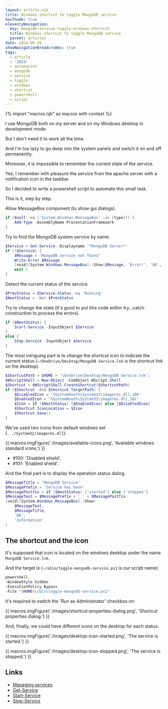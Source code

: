 ```yaml
---
layout: article.njk
title: Windows shortcut to toggle MongoDB service
hasThumb: true
eleventyNavigation:
  key: mongodb-service-toggle-windows-shortcut
  title: Windows shortcut to toggle MongoDB service
  parent: articles
date: 2024-06-26
showNavigationBreadcrumbs: true
tags:
  - article
  - '2024'
  - automation
  - mongodb
  - service
  - toggle
  - windows
  - shortcut
  - powershell
  - script
---
```


<!--
@changed 2024.06.26, 07:48
-->

{% import "macros.njk" as macros with context %}

I use MongoDB both on my server and on my Windows desktop in development mode.

But I don't need it to work all the time.

And I'm too lazy to go deep into the system panels and switch it on and off permanently.

Moreover, it is impossible to remember the current state of the service.

Yes, I remember with pleasure the service from the apache server with a notification icon in the taskbar.

So I decided to write a powershell script to automate this small task.

This is it, step by step.

Allow MessageBox component (to show gui dialogs).

```powershell
if ($null -eq ('System.Windows.MessageBox' -as [type])) {
    Add-Type -AssemblyName PresentationFramework
}
```

Try to find the MongoDB system service by name.

```powershell
$Service = Get-Service -Displayname '*MongoDB Server*'
if (!$Service) {
    $Message = 'MongoDB service not found'
    Write-Error $Message
    [void][System.Windows.MessageBox]::Show($Message, 'Error!', 'OK', 'Error')
    exit 1
}
```

Detect the current status of the service.

```powershell
$PrevStatus = $Service.Status -eq 'Running'
$NextStatus = -Not $PrevStatus
```

Try to change the state (it's good to put this code within try...catch construction to process the errors).

```powershell
if ($NextStatus) {
    Start-Service -InputObject $Service
}
else {
    Stop-Service -InputObject $Service
}
```

The most intriguing part is to change the shortcut icon to indicate the current status (`~/OneDrive/Desktop/MongoDB Service.lnk` is the shortcut link on the desktop).

```powershell
$ShortcutPath = $HOME + '\OneDrive\Desktop\MongoDB Service.lnk';
$WScriptShell = New-Object -ComObject WScript.Shell
$Shortcut = $WScriptShell.CreateShortcut($ShortcutPath)
if ($Shortcut -And $Shortcut.TargetPath) {
    $DisabledIcon = '%SystemRoot%\System32\imageres.dll,100'
    $EnabledIcon = '%SystemRoot%\System32\imageres.dll,101'
    $Icon = if ($NextStatus) {$EnabledIcon} else {$DisabledIcon}
    $Shortcut.IconLocation = $Icon
    $Shortcut.Save()
}
```

We've used two icons from default windows set (`.../System32/imageres.dll`):

{{ macros.imgFigure('./images/available-icons.png', 'Available windows standard icons.') }}

- #100: 'Disabled shield',
- #101: 'Enabled shield'.

And the final part is to display the operation status dialog.

```powershell
$MessageTitle = 'MongoDB Service'
$MessagePrefix = 'Service has been'
$MessagePostfix = if ($NextStatus) {'started'} else {'stopped'}
$MessageText = $MessagePrefix + ' ' + $MessagePostfix
[void][System.Windows.MessageBox]::Show(
    $MessageText,
    $MessageTitle,
    'OK',
    'Information'
)
```

## The shortcut and the icon

It's supposed that icon is located on the windows desktop under the name `MongoDB Service.lnk`.

And the target is (`~/sbin/toggle-mongodb-service.ps1` is our script name):

```cmd
powershell
-WindowStyle hidden
-ExecutionPolicy Bypass
-File "%HOME%\sbin\toggle-mongodb-service.ps1"
```

It's required to switch the 'Run as Administrator' checkbox on:

{{ macros.imgFigure('./images/shortcut-properties-dialog.png', 'Shortcut properties dialog.') }}

And, finally, we could have different icons on the desktop for each status:

{{ macros.imgFigure('./images/desktop-icon-started.png', 'The service is started.') }}

{{ macros.imgFigure('./images/desktop-icon-stopped.png', 'The service is stopped.') }}

## Links

- [Managing services](https://learn.microsoft.com/en-us/powershell/scripting/samples/managing-services?view=powershell-7.4)
- [Get-Service](https://learn.microsoft.com/en-us/powershell/module/microsoft.powershell.management/get-service?view=powershell-7.4)
- [Start-Service](https://learn.microsoft.com/en-us/powershell/module/microsoft.powershell.management/start-service?view=powershell-7.4)
- [Stop-Service](https://learn.microsoft.com/en-us/powershell/module/microsoft.powershell.management/stop-service?view=powershell-7.4)

